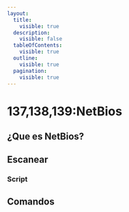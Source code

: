 ```yaml
---
layout:
  title:
    visible: true
  description:
    visible: false
  tableOfContents:
    visible: true
  outline:
    visible: true
  pagination:
    visible: true
---
```


# 137,138,139:NetBios

## ¿Que es NetBios?

## Escanear

### Script

## Comandos
